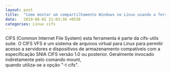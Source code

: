 ```yaml
---
layout: post
title:  "Como montar um compartilhamento Windows no Linux usando a ferramenta CIFS"
date:   2019-08-02 21:03:36 +0530
categories: Linux cifs
---
```

CIFS (Common Internet File System) esta ferramenta é parte da cifs-utils suite. 
O CIFS VFS é um sistema de arquivos virtual para Linux para permitir acesso a servidores e dispositivos de armazenamento 
compatíveis com a especificação SNIA CIFS versão 1.0 ou posterior. Geralmente invocado indiretamente pelo comando mount,  
quando utiliza-se a opção "-t cifs".